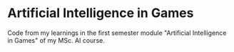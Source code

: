 # Artificial Intelligence in Games
Code from my learnings in the first semester module "Artificial Intelligence in Games" of my MSc. AI course.
